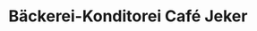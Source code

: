 ---
title: "Bäckerei-Konditorei Café Jeker"
url: /brislach/baeckerei-konditorei-cafe-jeker/
shop: Bäckerei
---